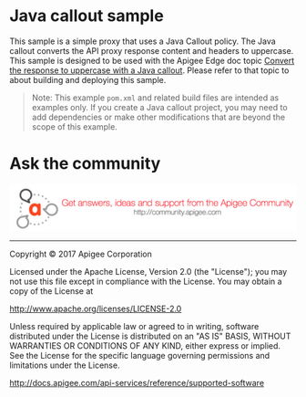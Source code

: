 # Java callout sample

This sample is a simple proxy that uses a Java Callout policy. The Java callout converts the API proxy response content and headers to uppercase. This sample is designed to be used with the Apigee Edge doc topic [Convert the response to uppercase with a Java callout](http://docs.apigee.com/api-services/cookbook/use-java-customize-api). Please refer to that topic to about building and deploying this sample.

>Note: This example `pom.xml` and related build files are intended as examples only. If you create a Java callout project, you may need to add dependencies or make other modifications that are beyond the scope of this example.


# Ask the community

[![alt text](../../images/apigee-community.png "Apigee Community is a great place to ask questions and find answers about developing API proxies. ")](https://community.apigee.com?via=github)

---

Copyright © 2017 Apigee Corporation

Licensed under the Apache License, Version 2.0 (the "License"); you may not use
this file except in compliance with the License. You may obtain a copy
of the License at

http://www.apache.org/licenses/LICENSE-2.0

Unless required by applicable law or agreed to in writing, software
distributed under the License is distributed on an "AS IS" BASIS,
WITHOUT WARRANTIES OR CONDITIONS OF ANY KIND, either express or implied.
See the License for the specific language governing permissions and
limitations under the License.

http://docs.apigee.com/api-services/reference/supported-software
